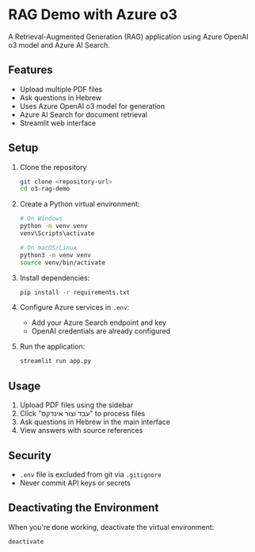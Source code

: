 # RAG Demo with Azure o3

A Retrieval-Augmented Generation (RAG) application using Azure OpenAI o3 model and Azure AI Search.

## Features

- Upload multiple PDF files
- Ask questions in Hebrew
- Uses Azure OpenAI o3 model for generation
- Azure AI Search for document retrieval
- Streamlit web interface

## Setup

1. Clone the repository
   ```bash
   git clone <repository-url>
   cd o3-rag-demo
   ```

2. Create a Python virtual environment:
   ```bash
   # On Windows
   python -m venv venv
   venv\Scripts\activate

   # On macOS/Linux
   python3 -m venv venv
   source venv/bin/activate
   ```

3. Install dependencies:
   ```bash
   pip install -r requirements.txt
   ```

4. Configure Azure services in `.env`:
   - Add your Azure Search endpoint and key
   - OpenAI credentials are already configured

5. Run the application:
   ```bash
   streamlit run app.py
   ```

## Usage

1. Upload PDF files using the sidebar
2. Click "עבד וצור אינדקס" to process files
3. Ask questions in Hebrew in the main interface
4. View answers with source references

## Security

- `.env` file is excluded from git via `.gitignore`
- Never commit API keys or secrets

## Deactivating the Environment

When you're done working, deactivate the virtual environment:
```bash
deactivate
```
